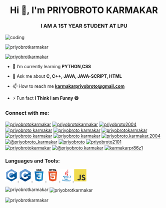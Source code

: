 <h1 align="center">Hi 👋, I'm PRIYOBROTO KARMAKAR</h1>
<h3 align="center">I AM A 1ST YEAR STUDENT AT LPU</h3>
<img align="center" alt="coding" width="400" src="https://camo.githubusercontent.com/5ddf73ad3a205111cf8c686f687fc216c2946a75005718c8da5b837ad9de78c9/68747470733a2f2f7468756d62732e6766796361742e636f6d2f4576696c4e657874446576696c666973682d736d616c6c2e676966" >
<p align="left"> <img src="https://komarev.com/ghpvc/?username=priyobrotkarmakar&label=Profile%20views&color=0e75b6&style=flat" alt="priyobrotkarmakar" /> </p>

<p align="left"> <a href="https://github.com/ryo-ma/github-profile-trophy"><img src="https://github-profile-trophy.vercel.app/?username=priyobrotkarmakar" alt="priyobrotkarmakar" /></a> </p>

- 🌱 I’m currently learning **PYTHON,CSS**

- 💬 Ask me about **C, C++, JAVA, JAVA-SCRIPT, HTML**

- 📫 How to reach me **karmakarpriyobroto@gmail.com**

- ⚡ Fun fact **I Think I am Funny 😄**

<h3 align="left">Connect with me:</h3>
<p align="left">
<a href="https://codepen.io/priyobrotokarmakar" target="blank"><img align="center" src="https://raw.githubusercontent.com/rahuldkjain/github-profile-readme-generator/master/src/images/icons/Social/codepen.svg" alt="priyobrotokarmakar" height="30" width="40" /></a>
<a href="https://dev.to/priyobrotokarmakar" target="blank"><img align="center" src="https://raw.githubusercontent.com/rahuldkjain/github-profile-readme-generator/master/src/images/icons/Social/devto.svg" alt="priyobrotokarmakar" height="30" width="40" /></a>
<a href="https://twitter.com/priyobroto2004" target="blank"><img align="center" src="https://raw.githubusercontent.com/rahuldkjain/github-profile-readme-generator/master/src/images/icons/Social/twitter.svg" alt="priyobroto2004" height="30" width="40" /></a>
<a href="https://linkedin.com/in/priyobroto karmakar" target="blank"><img align="center" src="https://raw.githubusercontent.com/rahuldkjain/github-profile-readme-generator/master/src/images/icons/Social/linked-in-alt.svg" alt="priyobroto karmakar" height="30" width="40" /></a>
<a href="https://stackoverflow.com/users/priyobroto karmakar" target="blank"><img align="center" src="https://raw.githubusercontent.com/rahuldkjain/github-profile-readme-generator/master/src/images/icons/Social/stack-overflow.svg" alt="priyobroto karmakar" height="30" width="40" /></a>
<a href="https://codesandbox.com/priyobrotokarmakar" target="blank"><img align="center" src="https://raw.githubusercontent.com/rahuldkjain/github-profile-readme-generator/master/src/images/icons/Social/codesandbox.svg" alt="priyobrotokarmakar" height="30" width="40" /></a>
<a href="https://kaggle.com/priyobroto karmakar" target="blank"><img align="center" src="https://raw.githubusercontent.com/rahuldkjain/github-profile-readme-generator/master/src/images/icons/Social/kaggle.svg" alt="priyobroto karmakar" height="30" width="40" /></a>
<a href="https://fb.com/priyobroto karmakar" target="blank"><img align="center" src="https://raw.githubusercontent.com/rahuldkjain/github-profile-readme-generator/master/src/images/icons/Social/facebook.svg" alt="priyobroto karmakar" height="30" width="40" /></a>
<a href="https://instagram.com/priyobroto.karmakar.2004" target="blank"><img align="center" src="https://raw.githubusercontent.com/rahuldkjain/github-profile-readme-generator/master/src/images/icons/Social/instagram.svg" alt="priyobroto.karmakar.2004" height="30" width="40" /></a>
<a href="https://www.youtube.com/c/@priyobroto_karmakar" target="blank"><img align="center" src="https://raw.githubusercontent.com/rahuldkjain/github-profile-readme-generator/master/src/images/icons/Social/youtube.svg" alt="@priyobroto_karmakar" height="30" width="40" /></a>
<a href="https://www.codechef.com/users/priyobroto" target="blank"><img align="center" src="https://cdn.jsdelivr.net/npm/simple-icons@3.1.0/icons/codechef.svg" alt="priyobroto" height="30" width="40" /></a>
<a href="https://www.hackerrank.com/priyobroto2101" target="blank"><img align="center" src="https://raw.githubusercontent.com/rahuldkjain/github-profile-readme-generator/master/src/images/icons/Social/hackerrank.svg" alt="priyobroto2101" height="30" width="40" /></a>
<a href="https://www.leetcode.com/priyobrotokarmakar" target="blank"><img align="center" src="https://raw.githubusercontent.com/rahuldkjain/github-profile-readme-generator/master/src/images/icons/Social/leet-code.svg" alt="priyobrotokarmakar" height="30" width="40" /></a>
<a href="https://www.hackerearth.com/@priyobroto karmakar" target="blank"><img align="center" src="https://raw.githubusercontent.com/rahuldkjain/github-profile-readme-generator/master/src/images/icons/Social/hackerearth.svg" alt="@priyobroto karmakar" height="30" width="40" /></a>
<a href="https://auth.geeksforgeeks.org/user/karmakarpr86z1" target="blank"><img align="center" src="https://raw.githubusercontent.com/rahuldkjain/github-profile-readme-generator/master/src/images/icons/Social/geeks-for-geeks.svg" alt="karmakarpr86z1" height="30" width="40" /></a>
</p>

<h3 align="left">Languages and Tools:</h3>
<p align="left"> <a href="https://www.cprogramming.com/" target="_blank" rel="noreferrer"> <img src="https://raw.githubusercontent.com/devicons/devicon/master/icons/c/c-original.svg" alt="c" width="40" height="40"/> </a> <a href="https://www.w3schools.com/cpp/" target="_blank" rel="noreferrer"> <img src="https://raw.githubusercontent.com/devicons/devicon/master/icons/cplusplus/cplusplus-original.svg" alt="cplusplus" width="40" height="40"/> </a> <a href="https://www.w3schools.com/css/" target="_blank" rel="noreferrer"> <img src="https://raw.githubusercontent.com/devicons/devicon/master/icons/css3/css3-original-wordmark.svg" alt="css3" width="40" height="40"/> </a> <a href="https://www.w3.org/html/" target="_blank" rel="noreferrer"> <img src="https://raw.githubusercontent.com/devicons/devicon/master/icons/html5/html5-original-wordmark.svg" alt="html5" width="40" height="40"/> </a> <a href="https://www.java.com" target="_blank" rel="noreferrer"> <img src="https://raw.githubusercontent.com/devicons/devicon/master/icons/java/java-original.svg" alt="java" width="40" height="40"/> </a> <a href="https://developer.mozilla.org/en-US/docs/Web/JavaScript" target="_blank" rel="noreferrer"> <img src="https://raw.githubusercontent.com/devicons/devicon/master/icons/javascript/javascript-original.svg" alt="javascript" width="40" height="40"/> </a> </p>

<p><img align="left" src="https://github-readme-stats.vercel.app/api/top-langs?username=priyobrotkarmakar&show_icons=true&locale=en&layout=compact" alt="priyobrotkarmakar" /></p>

<p>&nbsp;<img align="center" src="https://github-readme-stats.vercel.app/api?username=priyobrotkarmakar&show_icons=true&locale=en" alt="priyobrotkarmakar" /></p>

<p><img align="center" src="https://github-readme-streak-stats.herokuapp.com/?user=priyobrotkarmakar&" alt="priyobrotkarmakar" /></p>

